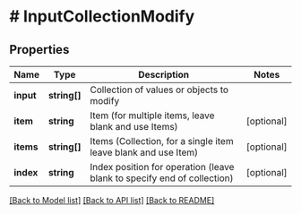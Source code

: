 # # InputCollectionModify

## Properties

Name | Type | Description | Notes
------------ | ------------- | ------------- | -------------
**input** | **string[]** | Collection of values or objects to modify |
**item** | **string** | Item (for multiple items, leave blank and use Items) | [optional]
**items** | **string[]** | Items (Collection, for a single item leave blank and use Item) | [optional]
**index** | **string** | Index position for operation (leave blank to specify end of collection) | [optional]

[[Back to Model list]](../../README.md#models) [[Back to API list]](../../README.md#endpoints) [[Back to README]](../../README.md)
